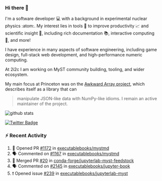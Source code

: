 ### Hi there 👋 

I'm a software developer 💻 with a background in experimental nuclear physics :atom:. My interest lies in tools :wrench: to improve productivity :chart_with_upwards_trend: and scientific insight :telescope:, including rich documentation 📚, interactive computing 🧮, and more! 

I have experience in many aspects of software engineering, including game design, full-stack web development, and high-performance numeric computing. 

At 2i2c I am working on MyST community building, tooling, and wider ecosystem. 

My main focus at Princeton was on the [Awkward Array project](awkward-array.org/), which describes itself as a library that can 
> manipulate JSON-like data with NumPy-like idioms. I remain an active maintainer of the project. 

![github stats](https://github-readme-stats.vercel.app/api?username=agoose77&show_icons=true&hide_rank=true&hide_title=true&bg_color=30,e76445,904e95&text_color=efe3ec&icon_color=efe3ec)
<!--
**agoose77/agoose77** is a ✨ _special_ ✨ repository because its `README.md` (this file) appears on your GitHub profile.

Here are some ideas to get you started:

- 🔭 I’m currently working on ...
- 🌱 I’m currently learning ...
- 👯 I’m looking to collaborate on ...
- 🤔 I’m looking for help with ...
- 💬 Ask me about ...
- 📫 How to reach me: ...
- 😄 Pronouns: ...
- ⚡ Fun fact: ...
-->

[![Twitter Badge](https://img.shields.io/twitter/follow/agoose77?style=flat-square&logo=Twitter&logoColor=white&color=cornflowerblue)](https://twitter.com/agoose77)

### :zap: Recent Activity

<!--START_SECTION:activity-->
1. 💪 Opened PR [#1172](https://github.com/executablebooks/mystmd/pull/1172) in [executablebooks/mystmd](https://github.com/executablebooks/mystmd)
2. 🗣 Commented on [#1167](https://github.com/executablebooks/mystmd/pull/1167#issuecomment-2084486173) in [executablebooks/mystmd](https://github.com/executablebooks/mystmd)
3. 🎉 Merged PR [#20](https://github.com/conda-forge/jupyterlab-myst-feedstock/pull/20) in [conda-forge/jupyterlab-myst-feedstock](https://github.com/conda-forge/jupyterlab-myst-feedstock)
4. 🗣 Commented on [#2145](https://github.com/executablebooks/jupyter-book/pull/2145#issuecomment-2079623748) in [executablebooks/jupyter-book](https://github.com/executablebooks/jupyter-book)
5. ❗ Opened issue [#239](https://github.com/executablebooks/jupyterlab-myst/issues/239) in [executablebooks/jupyterlab-myst](https://github.com/executablebooks/jupyterlab-myst)
<!--END_SECTION:activity-->
